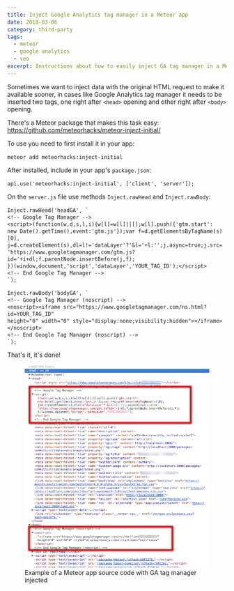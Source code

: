 ```yaml
---
title: Inject Google Analytics tag manager in a Meteor app
date: 2018-03-06
category: third-party
tags:
  - meteor
  - google analytics
  - seo
excerpt: Instructions about how to easily inject GA tag manager in a Meteor app.
---
```


Sometimes we want to inject data with the original HTML request to make it available sooner, in cases like Google Analytics tag manager it needs to be inserted two tags, one right after `<head>` opening and other right after `<body>` opening.

There's a Meteor package that makes this task easy: https://github.com/meteorhacks/meteor-inject-initial/

To use you need to first install it in your app:

```
meteor add meteorhacks:inject-initial
```

After installed, include in your app's `package.json`:

```
api.use('meteorhacks:inject-initial', ['client', 'server']);
```

On the `server.js` file use methods `Inject.rawHead` and `Inject.rawBody`:

```
Inject.rawHead('headGA', `
<!-- Google Tag Manager -->
<script>(function(w,d,s,l,i){w[l]=w[l]||[];w[l].push({'gtm.start':
new Date().getTime(),event:'gtm.js'});var f=d.getElementsByTagName(s)[0],
j=d.createElement(s),dl=l!='dataLayer'?'&l='+l:'';j.async=true;j.src=
'https://www.googletagmanager.com/gtm.js?id='+i+dl;f.parentNode.insertBefore(j,f);
})(window,document,'script','dataLayer','YOUR_TAG_ID');</script>
<!-- End Google Tag Manager -->
`);
```

```
Inject.rawBody('bodyGA', `
<!-- Google Tag Manager (noscript) -->
<noscript><iframe src="https://www.googletagmanager.com/ns.html?id=YOUR_TAG_ID"
height="0" width="0" style="display:none;visibility:hidden"></iframe></noscript>
<!-- End Google Tag Manager (noscript) -->
`);
```

That's it, it's done!

<figure>
  <img alt="Example of a Meteor app source code with GA tag manager injected" src="/content/posts/2018-03-06-inject-google-analytics-tag-manager-in-a-meteor-app/source-code.png" />
  <figcaption>Example of a Meteor app source code with GA tag manager injected</figcaption>
</figure>
